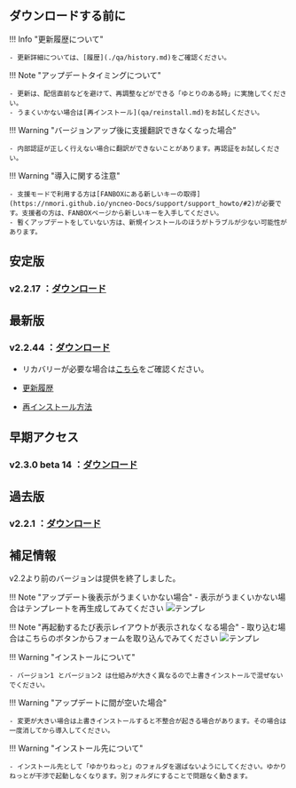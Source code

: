 
## ダウンロードする前に

!!! Info "更新履歴について"
    
    - 更新詳細については、[履歴](./qa/history.md)をご確認ください。

!!! Note "アップデートタイミングについて"
    
    - 更新は、配信直前などを避けて、再調整などができる「ゆとりのある時」に実施してください。
    - うまくいかない場合は[再インストール](qa/reinstall.md)をお試しください。

!!! Warning "バージョンアップ後に支援翻訳できなくなった場合"
    
    - 内部認証が正しく行えない場合に翻訳ができないことがあります。再認証をお試しください。

!!! Warning "導入に関する注意"
    
    - 支援モードで利用する方は[FANBOXにある新しいキーの取得](https://nmori.github.io/yncneo-Docs/support/support_howto/#2)が必要です。支援者の方は、FANBOXページから新しいキーを入手してください。
    - 暫くアップデートをしていない方は、新規インストールのほうがトラブルが少ない可能性があります。
    
## 安定版

### v2.2.17 ：[ダウンロード](https://machanbazaar.com/wp-content/uploads/2025/01/YNCneo_v2.2.17.zip)

## 最新版

### v2.2.44 ：[ダウンロード](https://machanbazaar.com/wp-content/uploads/2025/02/YNCneo_v2.2.44.zip)

- リカバリーが必要な場合は[こちら](qa/before_help.md)をご確認ください。

- [更新履歴](qa/history.md)

- [再インストール方法](qa/reinstall.md)

## 早期アクセス

### v2.3.0 beta 14 ：[ダウンロード](https://machanbazaar.com/wp-content/uploads/2025/02/YNCneo_v2.3.0_beta14.zip)

## 過去版

### v2.2.1 ：[ダウンロード](https://machanbazaar.com/wp-content/uploads/2024/11/YNCneo_v2.2.1.zip)

## 補足情報

v2.2より前のバージョンは提供を終了しました。

!!! Note "アップデート後表示がうまくいかない場合"
    - 表示がうまくいかない場合はテンプレートを再生成してみてください
    ![テンプレ](images/templete_remake.png)

!!! Note "再起動するたび表示レイアウトが表示されなくなる場合"
    - 取り込む場合はこちらのボタンからフォームを取り込んでみてください
    ![テンプレ](images/tolocal.png)

!!! Warning "インストールについて"
    
    - バージョン1 とバージョン2 は仕組みが大きく異なるので上書きインストールで混ぜないでください。

!!! Warning "アップデートに間が空いた場合"
    
    - 変更が大きい場合は上書きインストールすると不整合が起きる場合があります。その場合は一度消してから導入してください。

!!! Warning "インストール先について"
    
    - インストール先として「ゆかりねっと」のフォルダを選ばないようにしてください。ゆかりねっとが干渉で起動しなくなります。別フォルダにすることで問題なく動きます。

